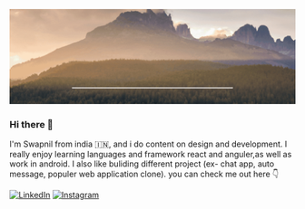 ![gif](https://github.com/SwapnilDhamdhere/SwapnilDhamdhere/blob/main/img/Swapnil%20Dhamdhere.gif?raw=true)

### Hi there 👋 

I'm Swapnil from india 🇮🇳, and i do content on design and development. I really enjoy learning languages and framework react and anguler,as well as work in android. I also like buliding different project (ex- chat app, auto message, populer web application clone). you can check me out here 👇

<a href="https://www.linkedin.com/in/swapnil-dhamdhere-5781321b9" target="_blank"><img src="https://img.shields.io/badge/LinkedIn-%230077B5.svg?&style=flat-square&logo=linkedin&logoColor=white" alt="LinkedIn"></a>
<a href="https://www.instagram.com/swapnil.s.dhamdhere/" target="_blank"><img src="https://img.shields.io/badge/Instagram-%23E4405F.svg?&style=flat-square&logo=instagram&logoColor=white" alt="Instagram"></a>
<!--
**SwapnilDhamdhere/SwapnilDhamdhere** is a ✨ _special_ ✨ repository because its `README.md` (this file) appears on your GitHub profile.

Here are some ideas to get you started:

- 🔭 I’m currently working on ...
- 🌱 I’m currently learning ...
- 👯 I’m looking to collaborate on ...
- 🤔 I’m looking for help with ...
- 💬 Ask me about ...
- 📫 How to reach me: ...
- 😄 Pronouns: ...
- ⚡ Fun fact: ...
-->
